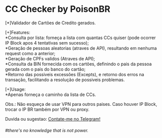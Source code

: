 # CC Checker by PoisonBR

[*]Validador de Cartões de Credito gerados.

<p>[+]Features:</br>
*Consulta por lista: forneça a lista com quantas CCs quiser (pode ocorrer IP Block apos 4 tentativas sem sucesso);</br>
*Geração de pessoas aleatorias (atraves de API), resultando em nenhuma request como a anterior;</br>
*Geração de CPFs validos (Atraves de API);</br>
*Consulta da BIN fornecida com os cartões, definindo o pais da pessoa gerada com o pais do banco do cartão;</br>
*Retorno das possiveis excessões (Excepts), e retorno dos erros na transação, facilitando a resolução de possiveis problemas.</p>

<p>[+]Usage:</br>
*Apenas forneça o caminho da lista de CCs.</p>

<p>Obs.: Não esqueça de usar VPN para outros paises. Caso houver IP Block, trocar o IP BR também por VPN ou proxy.</p>

<p>Duvida ou sugestao: <a href="https://t.me/p0isonBR">Contate-me no Telegram!</a></p>

<p><h6>#there's no knowledge that is not power.</h6></p>

